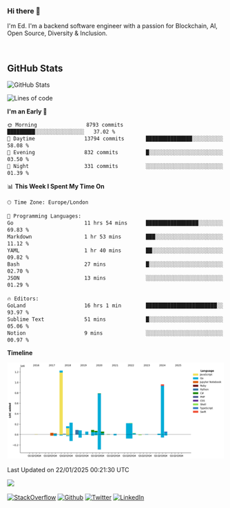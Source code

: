 ### Hi there 👋
 I'm Ed. I'm a backend software engineer with a passion for Blockchain, AI, Open Source, Diversity & Inclusion.

<br />

<h2>GitHub Stats</h2>
<p><img src="https://github-readme-stats.vercel.app/api?username=echarrod&amp;show_icons=true" alt="GitHub Stats"></p>

<!--START_SECTION:waka-->
![Lines of code](https://img.shields.io/badge/From%20Hello%20World%20I%27ve%20Written-4.4%20million%20lines%20of%20code-blue)

**I'm an Early 🐤** 

```text
🌞 Morning                8793 commits        █████████░░░░░░░░░░░░░░░░   37.02 % 
🌆 Daytime                13794 commits       ███████████████░░░░░░░░░░   58.08 % 
🌃 Evening                832 commits         █░░░░░░░░░░░░░░░░░░░░░░░░   03.50 % 
🌙 Night                  331 commits         ░░░░░░░░░░░░░░░░░░░░░░░░░   01.39 % 
```


📊 **This Week I Spent My Time On** 

```text
🕑︎ Time Zone: Europe/London

💬 Programming Languages: 
Go                       11 hrs 54 mins      █████████████████░░░░░░░░   69.83 % 
Markdown                 1 hr 53 mins        ███░░░░░░░░░░░░░░░░░░░░░░   11.12 % 
YAML                     1 hr 40 mins        ██░░░░░░░░░░░░░░░░░░░░░░░   09.82 % 
Bash                     27 mins             █░░░░░░░░░░░░░░░░░░░░░░░░   02.70 % 
JSON                     13 mins             ░░░░░░░░░░░░░░░░░░░░░░░░░   01.29 % 

🔥 Editors: 
GoLand                   16 hrs 1 min        ███████████████████████░░   93.97 % 
Sublime Text             51 mins             █░░░░░░░░░░░░░░░░░░░░░░░░   05.06 % 
Notion                   9 mins              ░░░░░░░░░░░░░░░░░░░░░░░░░   00.97 % 
```

**Timeline**

![Lines of Code chart](https://raw.githubusercontent.com/echarrod/echarrod/main/assets/bar_graph.png)


 Last Updated on 22/01/2025 00:21:30 UTC
<!--END_SECTION:waka-->

![](https://komarev.com/ghpvc/?username=echarrod)

<p>
<a href="https://stackoverflow.com/users/1014632/ech" target="_blank"><img alt="StackOverflow" src="https://img.shields.io/badge/-Stackoverflow-FE7A16?style=for-the-badge&logo=stack-overflow&logoColor=white" /></a> 
<a href="https://github.com/echarrod" target="_blank"><img alt="Github" src="https://img.shields.io/badge/GitHub-%2312100E.svg?&style=for-the-badge&logo=Github&logoColor=white" /></a> 
<a href="https://twitter.com/e_harrod" target="_blank"><img alt="Twitter" src="https://img.shields.io/badge/twitter-%231DA1F2.svg?&style=for-the-badge&logo=twitter&logoColor=white" /></a> 
<a href="https://www.linkedin.com/in/ed-harrod" target="_blank"><img alt="LinkedIn" src="https://img.shields.io/badge/linkedin-%230077B5.svg?&style=for-the-badge&logo=linkedin&logoColor=white" /></a>
